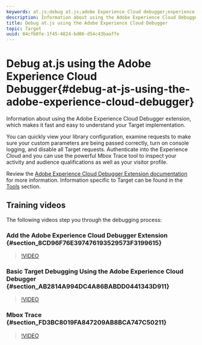 ```yaml
---
keywords: at.js;debug at.js;adobe Experience Cloud debugger;experience cloud debugger;mbox trace;mbox highlight;debug;debugging
description: Information about using the Adobe Experience Cloud Debugger extension, which makes it fast and easy to understand your Target implementation.
title: Debug at.js using the Adobe Experience Cloud Debugger
topic: Target
uuid: 04cfb0fe-1f45-4824-bd06-d54c43baaffe
---
```


# Debug at.js using the Adobe Experience Cloud Debugger{#debug-at-js-using-the-adobe-experience-cloud-debugger}

Information about using the Adobe Experience Cloud Debugger extension, which makes it fast and easy to understand your Target implementation.

You can quickly view your library configuration, examine requests to make sure your custom parameters are being passed correctly, turn on console logging, and disable all Target requests. Authenticate into the Experience Cloud and you can use the powerful Mbox Trace tool to inspect your activity and audience qualifications as well as your visitor profile.

Review the [Adobe Experience Cloud Debugger Extension documentation](https://docs.adobe.com/content/help/en/debugger/using/experience-cloud-debugger.html) for more information. Information specific to Target can be found in the [Tools](https://docs.adobe.com/content/help/en/debugger/using/tools.html) section.

## Training videos

The following videos step you through the debugging process:

### Add the Adobe Experience Cloud Debugger Extension {#section_8CD96F76E397476193529573F3199615}

>[!VIDEO](https://video.tv.adobe.com/v/23114/)

### Basic Target Debugging Using the Adobe Experience Cloud Debugger {#section_AB2814A994DC4A86BABDD0441343D911}

>[!VIDEO](https://video.tv.adobe.com/v/23115/)

### Mbox Trace {#section_FD3BC8019FA847209AB8BCA747C50211}

>[!VIDEO](https://video.tv.adobe.com/v/23113/) 
